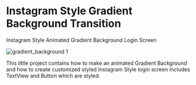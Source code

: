 # Instagram Style Gradient Background Transition
Instagram Style Animated Gradient Background Login Screen


![gradient_background 1](https://cloud.githubusercontent.com/assets/6813862/22184690/01c1de3c-e0e0-11e6-96c7-db4025c87b92.gif)


This little project contains how to make an animated Gradient Background and how to create customized styled Instagram Style login screen includes TextView and Button which are styled.
